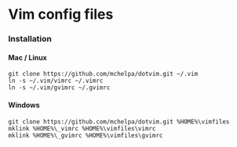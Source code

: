 # Vim config files
### Installation
#### Mac / Linux
    git clone https://github.com/mchelpa/dotvim.git ~/.vim
    ln -s ~/.vim/vimrc ~/.vimrc
    ln -s ~/.vim/gvimrc ~/.gvimrc

#### Windows
    git clone https://github.com/mchelpa/dotvim.git %HOME%\vimfiles
    mklink %HOME%\_vimrc %HOME%\vimfiles\vimrc 
    mklink %HOME%\_gvimrc %HOME%\vimfiles\gvimrc 
